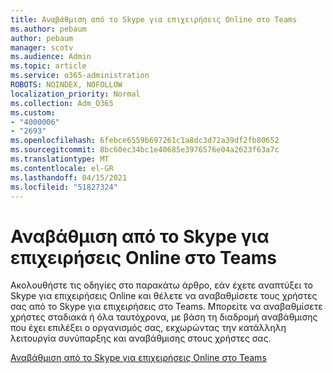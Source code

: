 ```yaml
---
title: Αναβάθμιση από το Skype για επιχειρήσεις Online στο Teams
ms.author: pebaum
author: pebaum
manager: scotv
ms.audience: Admin
ms.topic: article
ms.service: o365-administration
ROBOTS: NOINDEX, NOFOLLOW
localization_priority: Normal
ms.collection: Adm_O365
ms.custom:
- "4000006"
- "2693"
ms.openlocfilehash: 6febce6559b697261c1a8dc3d72a39df2fb80652
ms.sourcegitcommit: 8bc60ec34bc1e40685e3976576e04a2623f63a7c
ms.translationtype: MT
ms.contentlocale: el-GR
ms.lasthandoff: 04/15/2021
ms.locfileid: "51827324"
---
```

# <a name="upgrade-from-skype-for-business-online-to-teams"></a>Αναβάθμιση από το Skype για επιχειρήσεις Online στο Teams  

Ακολουθήστε τις οδηγίες στο παρακάτω άρθρο, εάν έχετε αναπτύξει το Skype για επιχειρήσεις Online και θέλετε να αναβαθμίσετε τους χρήστες σας από το Skype για επιχειρήσεις στο Teams. Μπορείτε να αναβαθμίσετε χρήστες σταδιακά ή όλα ταυτόχρονα, με βάση τη διαδρομή αναβάθμισης που έχει επιλέξει ο οργανισμός σας, εκχωρώντας την κατάλληλη λειτουργία συνύπαρξης και αναβάθμισης στους χρήστες σας.

[Αναβάθμιση από το Skype για επιχειρήσεις Online στο Teams](https://docs.microsoft.com/MicrosoftTeams/upgrade-to-teams-execute-skypeforbusinessonline) 